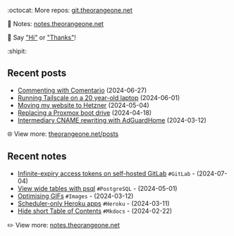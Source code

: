 <!-- Automatically generated - do not edit directly -->

:octocat: More repos: [git.theorangeone.net](https://git.theorangeone.net/)

:pencil: Notes: [notes.theorangeone.net](https://notes.theorangeone.net/)

:wave: Say ["Hi"](https://theorangeone.net/contact/) or ["Thanks"](https://theorangeone.net/support/)!

:shipit:

## Recent posts


- [Commenting with Comentario](https://theorangeone.net/posts/commenting-with-comentario/) (2024-06-27)
- [Running Tailscale on a 20 year-old laptop](https://theorangeone.net/posts/tailscale-on-20-year-old-laptop/) (2024-06-01)
- [Moving my website to Hetzner](https://theorangeone.net/posts/moving-my-website-to-hetzner/) (2024-05-04)
- [Replacing a Proxmox boot drive](https://theorangeone.net/posts/proxmox-boot-drive-replacement/) (2024-04-18)
- [Intermediary CNAME rewriting with AdGuardHome](https://theorangeone.net/posts/adguardhome-cname-rewriting/) (2024-03-12)

:globe_with_meridians: View more: [theorangeone.net/posts](https://theorangeone.net/posts/)

## Recent notes


- [Infinite-expiry access tokens on self-hosted GitLab](https://notes.theorangeone.net/notes/gitlab-infinite-expiry-access-tokens/) `#GitLab` - (2024-07-04)
- [View wide tables with psql](https://notes.theorangeone.net/notes/database/psql-expanded-display/) `#PostgreSQL` - (2024-05-01)
- [Optimising GIFs](https://notes.theorangeone.net/notes/gif-optimisation/) `#Images` - (2024-03-12)
- [Scheduler-only Heroku apps](https://notes.theorangeone.net/notes/infrastructure/heroku-scheduler-only-apps/) `#Heroku` - (2024-03-11)
- [Hide short Table of Contents](https://notes.theorangeone.net/notes/mkdocs-conditionally-hide-toc/) `#Mkdocs` - (2024-02-22)

:pencil2: View more: [notes.theorangeone.net](https://notes.theorangeone.net/)